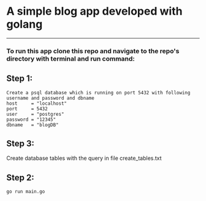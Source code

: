 # A simple blog app developed with golang
 
---
### To run this app clone this repo and navigate to the repo's directory with terminal and run command:
##  Step 1:
    Create a psql database which is running on port 5432 with following username and password and dbname
    host     = "localhost"
    port     = 5432
    user     = "postgres"
    password = "12345"
    dbname   = "blogDB"
## Step 3:
   Create database tables with the query in file create_tables.txt
## Step 2:
    go run main.go
